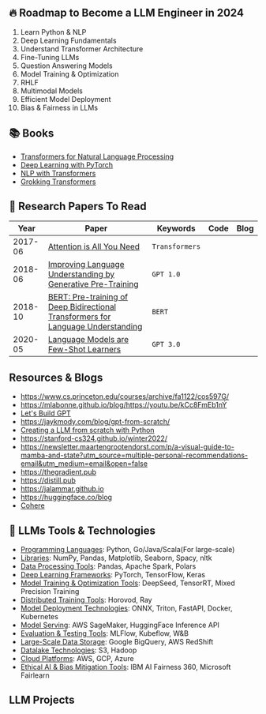 ## 🔥 Roadmap to Become a LLM Engineer in 2024

1. Learn Python & NLP
2. Deep Learning Fundamentals
3. Understand Transformer Architecture
4. Fine-Tuning LLMs
5. Question Answering Models
6. Model Training & Optimization
7. RHLF
8. Multimodal Models
9. Efficient Model Deployment
10. Bias & Fairness in LLMs

## 📚 Books

- [Transformers for Natural Language Processing]()
- [Deep Learning with PyTorch]()
- [NLP with Transformers]()
- [Grokking Transformers]()


## 📎 Research Papers To Read

| Year | Paper | Keywords | Code | Blog |
| -----| ------|---------|-------|-----|
| 2017-06 | [Attention is All You Need](http://arxiv.org/pdf/1706.03762) | `Transformers` | 
| 2018-06 | [Improving Language Understanding by Generative Pre-Training](https://www.cs.ubc.ca/~amuham01/LING530/papers/radford2018improving.pdf) | `GPT 1.0` |
| 2018-10 | [BERT: Pre-training of Deep Bidirectional Transformers for Language Understanding](https://aclanthology.org/N19-1423.pdf) | `BERT` |
| 2020-05 | [Language Models are Few-Shot Learners](https://papers.nips.cc/paper/2020/file/1457c0d6bfcb4967418bfb8ac142f64a-Paper.pdf) | `GPT 3.0` |




## Resources & Blogs 

- https://www.cs.princeton.edu/courses/archive/fa1122/cos597G/
- https://mlabonne.github.io/blog/https://youtu.be/kCc8FmEb1nÝ
- [Let's Build GPT](https://www.youtube.com/watch?v=kCc8FmEb1nY&pp=ygUObGV0cyBidWlsZCBncHQ%3D)
- https://jaykmody.com/blog/gpt-from-scratch/
- [Creating a LLM from scratch with Python](https://youtu.be/UU1WVnMk4E8)
- https://stanford-cs324.github.io/winter2022/
- https://newsletter.maartengrootendorst.com/p/a-visual-guide-to-mamba-and-state?utm_source=multiple-personal-recommendations-email&utm_medium=email&open=false
- https://thegradient.pub
- https://distill.pub
- https://jalammar.github.io
- https://huggingface.co/blog
- [Cohere](https://cohere.com/llmu?_gl=1*1wvaezx*_ga*MTMxMjI2NTczOC4xNzI0MDcwOTM4*_ga_CRGS116RZS*MTcyNDA3MDkzNi4xLjEuMTcyNDA3MTAyNC40MC4wLjA.*_gcl_au*Nzg4ODI1MjUyLjE3MjQwNzA5Mzk)

## 🧰 LLMs Tools & Technologies

- [Programming Languages](): Python, Go/Java/Scala(For large-scale)
- [Libraries](): NumPy, Pandas, Matplotlib, Seaborn, Spacy, nltk
- [Data Processing Tools](): Pandas, Apache Spark, Polars
- [Deep Learning Frameworks](): PyTorch, TensorFlow, Keras
- [Model Training & Optimization Tools](): DeepSeed, TensorRT, Mixed Precision Training
- [Distributed Training Tools](): Horovod, Ray
- [Model Deployment Technologies](): ONNX, Triton, FastAPI, Docker, Kubernetes
- [Model Serving](): AWS SageMaker, HuggingFace Inference API
- [Evaluation & Testing Tools](): MLFlow, Kubeflow, W&B
- [Large-Scale Data Storage](): Google BigQuery, AWS RedShift
- [Datalake Technologies](): S3, Hadoop
- [Cloud Platforms](): AWS, GCP, Azure
- [Ethical AI & Bias Mitigation Tools](): IBM AI Fairness 360, Microsoft Fairlearn














## LLM Projects










